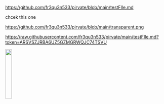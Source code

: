 https://github.com/fr3qu3n533/pirvate/blob/main/testFIle.md

chcek this one


https://github.com/fr3qu3n533/pirvate/blob/main/transparent.png



https://raw.githubusercontent.com/fr3qu3n533/pirvate/main/testFIle.md?token=ARSVSZJRBA6UZ5GZMGRWQJC74TSVU




<img src="https://raw.githubusercontent.com/fr3qu3n533/pirvate/main/transparent.png?token=ARSVSZKAWXEQE6M5GURC2O274TTGC" width="20%">
